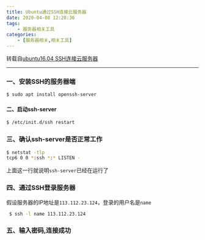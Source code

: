 ```yaml
---
title: Ubuntu通过SSH连接云服务器
date: 2020-04-08 12:28:36
tags: 
	- 服务器相关工具
categories: 
    - [服务器相关,相关工具]
---
```


转载自[ubuntu16.04 SSH连接云服务器](https://blog.csdn.net/qq_23478649/article/details/78761089)

---

### 一、安装SSH的服务器端

```bash
$ sudo apt install openssh-server
```

#### 二、启动ssh-server

```bash
$ /etc/init.d/ssh restart
```

<!--more-->

### 三、确认ssh-server是否正常工作

```bash
$ netstat -tlp
tcp6 0 0 *:ssh *:* LISTEN -
```

上面这一行就说明`ssh-server`已经在运行了

### 四、通过SSH登录服务器

假设服务器的IP地址是`113.112.23.124`，登录的用户名是`name`

```bash
 $ ssh -l name 113.112.23.124
```

### 五、输入密码,连接成功

